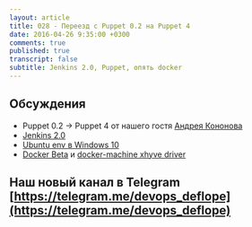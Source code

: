 ```yaml
---
layout: article
title: 028 - Переезд c Puppet 0.2 на Puppet 4
date: 2016-04-26 9:35:00 +0300
comments: true
published: true
transcript: false
subtitle: Jenkins 2.0, Puppet, опять docker
---
```


## Обсуждения

* Puppet 0.2 -> Puppet 4 от нашего гостя [Андрея Кононова](https://twitter.com/zloykaban)
* [Jenkins 2.0](https://jenkins-ci.org/2.0/)
* [Ubuntu env в Windows 10](https://blogs.windows.com/buildingapps/2016/03/30/run-bash-on-ubuntu-on-windows/)
* [Docker Beta](http://beta.docker.com) и [docker-machine xhyve driver](https://github.com/zchee/docker-machine-driver-xhyve)

## Наш новый канал в Telegram [https://telegram.me/devops_deflope](https://telegram.me/devops_deflope)
